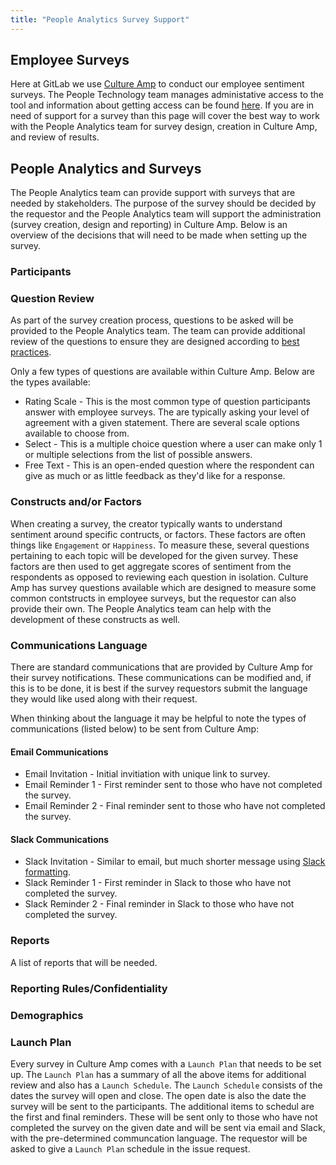 ```yaml
---
title: "People Analytics Survey Support"
---
```


## Employee Surveys 

Here at GitLab we use [Culture Amp](https://www.cultureamp.com/?_gl=1*1gyk1qk*_up*MQ..&gclid=CjwKCAiA1-6sBhAoEiwArqlGPjLjIVfOHjS43kmsU2lBnEd0ad2e5nbZ44fmHE7qVcySj2xWbEyFghoCZ-gQAvD_BwE) to conduct our employee sentiment surveys. The People Technology team manages administative access to the tool and information about getting access can be found [here](/handbook/people-group/#using-culture-amp). If you are in need of support for a survey than this page will cover the best way to work with the People Analytics team for survey design, creation in Culture Amp, and review of results.

## People Analytics and Surveys 

The People Analytics team can provide support with surveys that are needed by stakeholders. The purpose of the survey should be decided by the requestor and the People Analytics team will support the administration (survey creation, design and reporting) in Culture Amp. Below is an overview of the decisions that will need to be made when setting up the survey.  

### Participants 



### Question Review 

As part of the survey creation process, questions to be asked will be provided to the People Analytics team. The team can provide additional review of the questions to ensure they are designed according to [best practices](https://ssw.umich.edu/sites/default/files/documents/events/peg/survey-design.pdf).  

Only a few types of questions are available within Culture Amp. Below are the types available:  

- Rating Scale - This is the most common type of question participants answer with employee surveys. The are typically asking your level of agreement with a given statement. There are several scale options available to choose from.  
- Select - This is a multiple choice question where a user can make only 1 or multiple selections from the list of possible answers.  
- Free Text - This is an open-ended question where the respondent can give as much or as little feedback as they'd like for a response.

### Constructs and/or Factors 

When creating a survey, the creator typically wants to understand sentiment around specific contructs, or factors. These factors are often things like `Engagement` or `Happiness`. To measure these, several questions pertaining to each topic will be developed for the given survey. These factors are then used to get aggregate scores of sentiment from the respondents as opposed to reviewing each question in isolation. Culture Amp has survey questions available which are designed to measure some common contstructs in employee surveys, but the requestor can also provide their own. The People Analytics team can help with the development of these constructs as well.

### Communications Language 

There are standard communications that are provided by Culture Amp for their survey notifications. These communications can be modified and, if this is to be done, it is best if the survey requestors submit the language they would like used along with their request.  

When thinking about the language it may be helpful to note the types of communications (listed below) to be sent from Culture Amp:  

#### Email Communications 

- Email Invitation - Initial invitiation with unique link to survey.  
- Email Reminder 1 - First reminder sent to those who have not completed the survey.
- Email Reminder 2 - Final reminder sent to those who have not completed the survey.  

#### Slack Communications 

- Slack Invitation - Similar to email, but much shorter message using [Slack formatting](https://api.slack.com/reference/surfaces/formatting).
- Slack Reminder 1 - First reminder in Slack to those who have not completed the survey.  
- Slack Reminder 2 - Final reminder in Slack to those who have not completed the survey.  

### Reports 

A list of reports that will be needed.  

### Reporting Rules/Confidentiality 


### Demographics 

### Launch Plan 

Every survey in Culture Amp comes with a `Launch Plan` that needs to be set up. The `Launch Plan` has a summary of all the above items for additional review and also has a `Launch Schedule`. The `Launch Schedule` consists of the dates the survey will open and close. The open date is also the date the survey will be sent to the participants. The additional items to schedul are the first and final reminders. These will be sent only to those who have not completed the survey on the given date and will be sent via email and Slack, with the pre-determined communcation language. The requestor will be asked to give a `Launch Plan` schedule in the issue request.  
